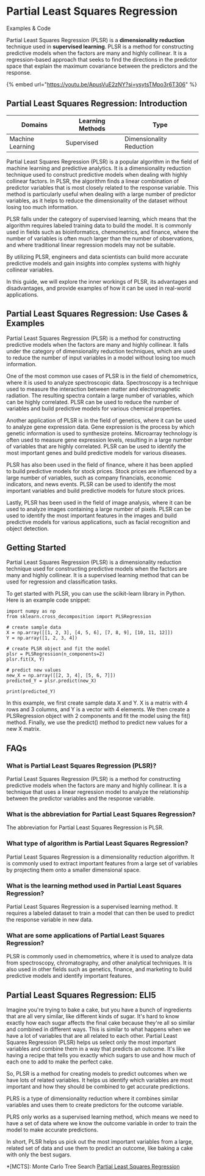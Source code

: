 # Partial Least Squares Regression

Examples & Code

Partial Least Squares Regression (PLSR) is a **dimensionality reduction** technique used in **supervised learning**. PLSR is a method for constructing predictive models when the factors are many and highly collinear. It is a regression-based approach that seeks to find the directions in the predictor space that explain the maximum covariance between the predictors and the response.

{% embed url="https://youtu.be/ApusVuE2zNY?si=ysytsTMpo3r6T306" %}

## Partial Least Squares Regression: Introduction

| Domains          | Learning Methods | Type                     |
| ---------------- | ---------------- | ------------------------ |
| Machine Learning | Supervised       | Dimensionality Reduction |

Partial Least Squares Regression (PLSR) is a popular algorithm in the field of machine learning and predictive analytics. It is a dimensionality reduction technique used to construct predictive models when dealing with highly collinear factors. In PLSR, the algorithm finds a linear combination of predictor variables that is most closely related to the response variable. This method is particularly useful when dealing with a large number of predictor variables, as it helps to reduce the dimensionality of the dataset without losing too much information.

PLSR falls under the category of supervised learning, which means that the algorithm requires labeled training data to build the model. It is commonly used in fields such as bioinformatics, chemometrics, and finance, where the number of variables is often much larger than the number of observations, and where traditional linear regression models may not be suitable.

By utilizing PLSR, engineers and data scientists can build more accurate predictive models and gain insights into complex systems with highly collinear variables.

In this guide, we will explore the inner workings of PLSR, its advantages and disadvantages, and provide examples of how it can be used in real-world applications.

## Partial Least Squares Regression: Use Cases & Examples

Partial Least Squares Regression (PLSR) is a method for constructing predictive models when the factors are many and highly collinear. It falls under the category of dimensionality reduction techniques, which are used to reduce the number of input variables in a model without losing too much information.

One of the most common use cases of PLSR is in the field of chemometrics, where it is used to analyze spectroscopic data. Spectroscopy is a technique used to measure the interaction between matter and electromagnetic radiation. The resulting spectra contain a large number of variables, which can be highly correlated. PLSR can be used to reduce the number of variables and build predictive models for various chemical properties.

Another application of PLSR is in the field of genetics, where it can be used to analyze gene expression data. Gene expression is the process by which genetic information is used to synthesize proteins. Microarray technology is often used to measure gene expression levels, resulting in a large number of variables that are highly correlated. PLSR can be used to identify the most important genes and build predictive models for various diseases.

PLSR has also been used in the field of finance, where it has been applied to build predictive models for stock prices. Stock prices are influenced by a large number of variables, such as company financials, economic indicators, and news events. PLSR can be used to identify the most important variables and build predictive models for future stock prices.

Lastly, PLSR has been used in the field of image analysis, where it can be used to analyze images containing a large number of pixels. PLSR can be used to identify the most important features in the images and build predictive models for various applications, such as facial recognition and object detection.

## Getting Started

Partial Least Squares Regression (PLSR) is a dimensionality reduction technique used for constructing predictive models when the factors are many and highly collinear. It is a supervised learning method that can be used for regression and classification tasks.

To get started with PLSR, you can use the scikit-learn library in Python. Here is an example code snippet:

```
import numpy as np
from sklearn.cross_decomposition import PLSRegression

# create sample data
X = np.array([[1, 2, 3], [4, 5, 6], [7, 8, 9], [10, 11, 12]])
Y = np.array([1, 2, 3, 4])

# create PLSR object and fit the model
plsr = PLSRegression(n_components=2)
plsr.fit(X, Y)

# predict new values
new_X = np.array([[2, 3, 4], [5, 6, 7]])
predicted_Y = plsr.predict(new_X)

print(predicted_Y)

```

In this example, we first create sample data X and Y. X is a matrix with 4 rows and 3 columns, and Y is a vector with 4 elements. We then create a PLSRegression object with 2 components and fit the model using the fit() method. Finally, we use the predict() method to predict new values for a new X matrix.

## FAQs

### What is Partial Least Squares Regression (PLSR)?

Partial Least Squares Regression (PLSR) is a method for constructing predictive models when the factors are many and highly collinear. It is a technique that uses a linear regression model to analyze the relationship between the predictor variables and the response variable.

### What is the abbreviation for Partial Least Squares Regression?

The abbreviation for Partial Least Squares Regression is PLSR.

### What type of algorithm is Partial Least Squares Regression?

Partial Least Squares Regression is a dimensionality reduction algorithm. It is commonly used to extract important features from a large set of variables by projecting them onto a smaller dimensional space.

### What is the learning method used in Partial Least Squares Regression?

Partial Least Squares Regression is a supervised learning method. It requires a labeled dataset to train a model that can then be used to predict the response variable in new data.

### What are some applications of Partial Least Squares Regression?

PLSR is commonly used in chemometrics, where it is used to analyze data from spectroscopy, chromatography, and other analytical techniques. It is also used in other fields such as genetics, finance, and marketing to build predictive models and identify important features.

## Partial Least Squares Regression: ELI5

Imagine you're trying to bake a cake, but you have a bunch of ingredients that are all very similar, like different kinds of sugar. It's hard to know exactly how each sugar affects the final cake because they're all so similar and combined in different ways. This is similar to what happens when we have a lot of variables that are all related to each other. Partial Least Squares Regression (PLSR) helps us select only the most important variables and combine them in a way that predicts an outcome. It's like having a recipe that tells you exactly which sugars to use and how much of each one to add to make the perfect cake.

So, PLSR is a method for creating models to predict outcomes when we have lots of related variables. It helps us identify which variables are most important and how they should be combined to get accurate predictions.

PLRS is a type of dimensionality reduction where it combines similar variables and uses them to create predictors for the outcome variable.

PLRS only works as a supervised learning method, which means we need to have a set of data where we know the outcome variable in order to train the model to make accurate predictions.

In short, PLSR helps us pick out the most important variables from a large, related set of data and use them to predict an outcome, like baking a cake with only the best sugars.

\*\[MCTS]: Monte Carlo Tree Search [Partial Least Squares Regression](https://serp.ai/partial-least-squares-regression/)

